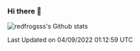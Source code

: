### Hi there 👋

<img src="https://github-readme-stats.vercel.app/api?username=redfrogsss&show_icons=true" alt="redfrogsss's Github stats"></img>

<!--START_SECTION:waka-->

 Last Updated on 04/09/2022 01:12:59 UTC
<!--END_SECTION:waka-->